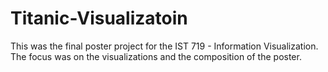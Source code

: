 # Titanic-Visualizatoin
This was the final poster project for the IST 719 - Information Visualization. The focus was on the visualizations and the composition of the poster.
